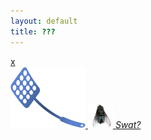 ```yaml
---
layout: default
title: ???
---
```

<html lang="{{ site.lang | default: "en-US" }}">
  <head>
    <meta name="viewport" content="width=device-width, initial-scale=1">
    <meta charset="utf-8">
	<link rel="stylesheet" href="{{ site.baseurl }}/swatter/swatter.css">
  </head>
  <body>
    <a href="{{ site.baseurl }}" target="_blank" id="flyFrame">
	<div id="wrapCloseFly">
		<div id="closeFly">
			x
		</div>
	</div>
	<img src="swatter.png" alt="swatter" id="swatter">
	<span id="flyLink">
		<img src="fly.png" alt="fly" id="fly">
	</span>
	<em id="gplink">
		Swat?
	</em>
</a>
    </body>
